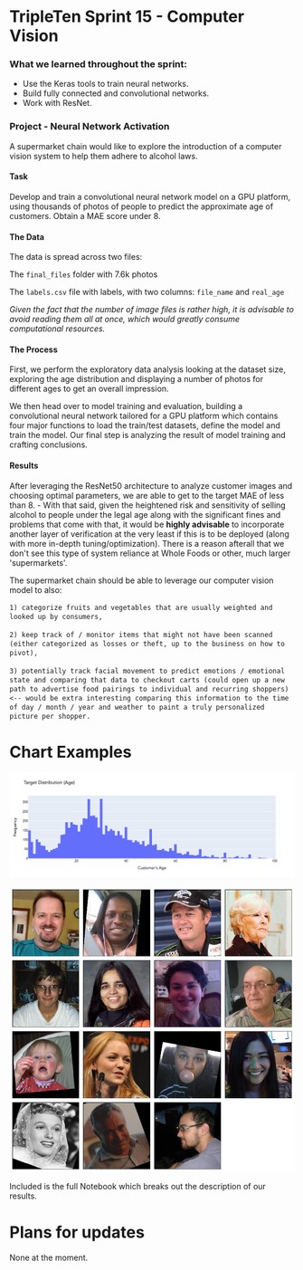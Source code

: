 # TripleTen Sprint 15 - Computer Vision

### What we learned throughout the sprint:

- Use the Keras tools to train neural networks.
- Build fully connected and convolutional networks.
- Work with ResNet.

### Project - Neural Network Activation

A supermarket chain would like to explore the introduction of a computer vision system to help them adhere to alcohol laws. 

#### Task

Develop and train a convolutional neural network model on a GPU platform, using thousands of photos of people to predict the approximate age of customers. Obtain a MAE score under 8. 

#### The Data

The data is spread across two files:

The `final_files` folder with 7.6k photos

The `labels.csv` file with labels, with two columns: `file_name` and `real_age`

*Given the fact that the number of image files is rather high, it is advisable to avoid reading them all at once, which would greatly consume computational resources.*

#### The Process

First, we perform the exploratory data analysis looking at the dataset size, exploring the age distribution and displaying a number of photos for different ages to get an overall impression.

We then head over to model training and evaluation, building a convolutional neural network tailored for a GPU platform which contains four major functions to load the train/test datasets, define the model and train the model. Our final step is analyzing the result of model training and crafting conclusions.

#### Results

After leveraging the ResNet50 architecture to analyze customer images and choosing optimal parameters, we are able to get to the target MAE of less than 8. 
    - With that said, given the heightened risk and sensitivity of selling alcohol to people under the legal age along with the significant fines and problems that come with that, it would be **highly advisable** to incorporate another layer of verification at the very least if this is to be deployed (along with more in-depth tuning/optimization). There is a reason afterall that we don't see this type of system reliance at Whole Foods or other, much larger 'supermarkets'.

The supermarket chain should be able to leverage our computer vision model to also:

    1) categorize fruits and vegetables that are usually weighted and looked up by consumers,
    
    2) keep track of / monitor items that might not have been scanned (either categorized as losses or theft, up to the business on how to pivot),
    
    3) potentially track facial movement to predict emotions / emotional state and comparing that data to checkout carts (could open up a new path to advertise food pairings to individual and recurring shoppers) <-- would be extra interesting comparing this information to the time of day / month / year and weather to paint a truly personalized picture per shopper.

# Chart Examples

![Alt text](images/newplot.png)

![Alt text](images/output.png)

Included is the full Notebook which breaks out the description of our results.

# Plans for updates

None at the moment.
